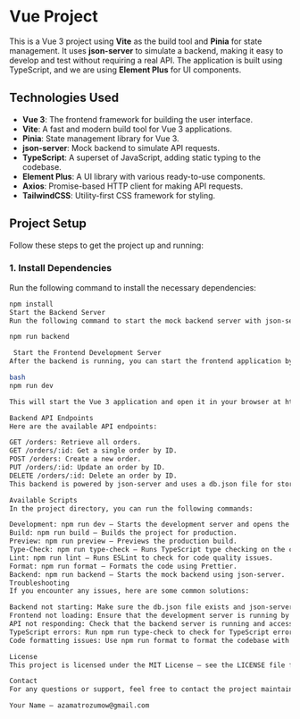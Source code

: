 # Vue Project

This is a Vue 3 project using **Vite** as the build tool and **Pinia** for state management. It uses **json-server** to simulate a backend, making it easy to develop and test without requiring a real API. The application is built using TypeScript, and we are using **Element Plus** for UI components.

## Technologies Used

- **Vue 3**: The frontend framework for building the user interface.
- **Vite**: A fast and modern build tool for Vue 3 applications.
- **Pinia**: State management library for Vue 3.
- **json-server**: Mock backend to simulate API requests.
- **TypeScript**: A superset of JavaScript, adding static typing to the codebase.
- **Element Plus**: A UI library with various ready-to-use components.
- **Axios**: Promise-based HTTP client for making API requests.
- **TailwindCSS**: Utility-first CSS framework for styling.

## Project Setup

Follow these steps to get the project up and running:

### 1. Install Dependencies

Run the following command to install the necessary dependencies:

```bash
npm install
Start the Backend Server
Run the following command to start the mock backend server with json-server:

npm run backend

 Start the Frontend Development Server
After the backend is running, you can start the frontend application by running:

bash
npm run dev

This will start the Vue 3 application and open it in your browser at http://localhost:3000.

Backend API Endpoints
Here are the available API endpoints:

GET /orders: Retrieve all orders.
GET /orders/:id: Get a single order by ID.
POST /orders: Create a new order.
PUT /orders/:id: Update an order by ID.
DELETE /orders/:id: Delete an order by ID.
This backend is powered by json-server and uses a db.json file for storing data.

Available Scripts
In the project directory, you can run the following commands:

Development: npm run dev – Starts the development server and opens the app in the browser.
Build: npm run build – Builds the project for production.
Preview: npm run preview – Previews the production build.
Type-Check: npm run type-check – Runs TypeScript type checking on the codebase.
Lint: npm run lint – Runs ESLint to check for code quality issues.
Format: npm run format – Formats the code using Prettier.
Backend: npm run backend – Starts the mock backend using json-server.
Troubleshooting
If you encounter any issues, here are some common solutions:

Backend not starting: Make sure the db.json file exists and json-server is installed. Run npm install if necessary.
Frontend not loading: Ensure that the development server is running by executing npm run dev.
API not responding: Check that the backend server is running and accessible at http://localhost:5000.
TypeScript errors: Run npm run type-check to check for TypeScript errors and resolve them.
Code formatting issues: Use npm run format to format the codebase with Prettier.

License
This project is licensed under the MIT License – see the LICENSE file for details.

Contact
For any questions or support, feel free to contact the project maintainer:

Your Name – azamatrozumow@gmail.com